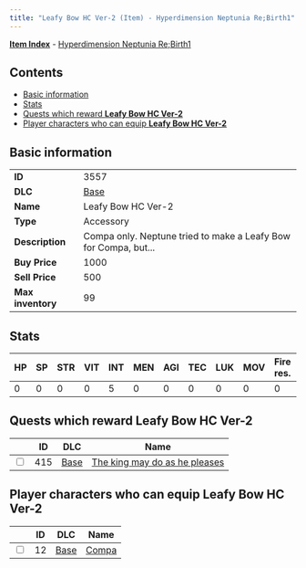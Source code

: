 ```yaml
---
title: "Leafy Bow HC Ver-2 (Item) - Hyperdimension Neptunia Re;Birth1"
---
```


[**Item Index**](/neptunia/rb1/item/index.html) - [Hyperdimension Neptunia Re;Birth1](/neptunia/rb1)

## Contents

- [Basic information](#basic-information)
- [Stats](#stats)
- [Quests which reward **Leafy Bow HC Ver-2**](#quests-which-reward-leafy-bow-hc-ver-2)
- [Player characters who can equip **Leafy Bow HC Ver-2**](#player-characters-who-can-equip-leafy-bow-hc-ver-2)

## Basic information

|   |   |
| -- | -- |
| **ID** | 3557 |
| **DLC** | [Base](/neptunia/rb1/dlc/1-base.html) |
| **Name** | Leafy Bow HC Ver-2 |
| **Type** | Accessory |
| **Description** | Compa only. Neptune tried to make a Leafy Bow for Compa, but... |
| **Buy Price** | 1000 |
| **Sell Price** | 500 |
| **Max inventory** | 99 |

## Stats

| HP | SP | STR | VIT | INT | MEN | AGI | TEC | LUK | MOV | Fire res. | Ice res. | Wind res. | Lightning res. |
| -- | -- | --- | --- | --- | --- | --- | --- | --- | --- | --------- | -------- | --------- | -------------- |
| 0 | 0 | 0 | 0 | 5 | 0 | 0 | 0 | 0 | 0 | 0 | 0 | 0 | 0 |

## Quests which reward **Leafy Bow HC Ver-2**

|    | ID | DLC | Name |
| -- | -- | --- | ---- |
| <input type="checkbox" id="rb1-quest-1-415" class="trackbox" /> | 415 | [Base](/neptunia/rb1/dlc/1-base.html) | [The king may do as he pleases](/neptunia/rb1/quest/1-415-the-king-may-do-as-he-pleases.html) |

## Player characters who can equip **Leafy Bow HC Ver-2**

|    | ID | DLC | Name |
| -- | -- | --- | ---- |
| <input type="checkbox" id="rb1-player-1-12" class="trackbox" /> | 12 | [Base](/neptunia/rb1/dlc/1-base.html) | [Compa](/neptunia/rb1/player/1-12-compa.html) |